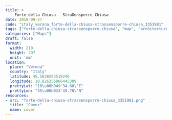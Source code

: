 ```yaml
---
title: > 
    Forte della Chiusa - Straßensperre Chiusa
date: 2018-09-27
code: "italy_verona_forte-della-chiusa-strassensperre-chiusa_3351981"
tags: ["forte-della-chiusa-strassensperre-chiusa", "map", "architecture", "buildings", "Verona", "Italy"]
categories: ["Maps"]
draft: false
format:
  width: 210
  height: 297
  unit: 'mm'
location:
  place: "Verona"
  country: "Italy"
  latitude: 45.5638293519246
  longitude: 10.826356866445309
  prettyLat: "10\u00b049'34.88\"E"
  prettyLon: "45\u00b033'49.78\"N"
resources:
- src: "forte-della-chiusa-strassensperre-chiusa_3351981.png"
  title: "Cover"
  name: cover
---
```

